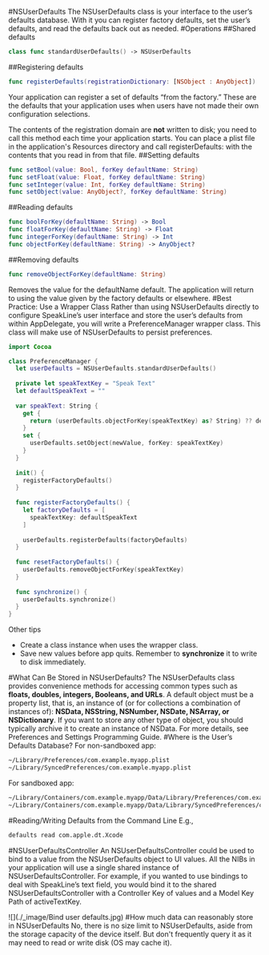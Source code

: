 #NSUserDefaults
The NSUserDefaults class is your interface to the user’s defaults database. With it you can register factory defaults, set the user’s defaults, and read the defaults back out as needed.
#Operations
##Shared defaults
```swift
class func standardUserDefaults() -> NSUserDefaults
```
##Registering defaults
```swift
func registerDefaults(registrationDictionary: [NSObject : AnyObject])
```
Your application can register a set of defaults “from the factory.” These are the defaults that your application uses when users have not made their own configuration selections. 

The contents of the registration domain are **not** written to disk; you need to call this method each time your application starts. You can place a plist file in the application's Resources directory and call registerDefaults: with the contents that you read in from that file.
##Setting defaults
```swift
func setBool(value: Bool, forKey defaultName: String)
func setFloat(value: Float, forKey defaultName: String)
func setInteger(value: Int, forKey defaultName: String)
func setObject(value: AnyObject?, forKey defaultName: String)
```
##Reading defaults
```swift
func boolForKey(defaultName: String) -> Bool
func floatForKey(defaultName: String) -> Float
func integerForKey(defaultName: String) -> Int
func objectForKey(defaultName: String) -> AnyObject?
```
##Removing defaults
```swift
func removeObjectForKey(defaultName: String)
```
Removes the value for the defaultName default. The application will return to using the value given by the factory defaults or elsewhere.
#Best Practice: Use a Wrapper Class
Rather than using NSUserDefaults directly to configure SpeakLine’s user interface and store the user’s defaults from within AppDelegate, you will write a PreferenceManager wrapper class. This class will make use of NSUserDefaults to persist preferences.

```swift
import Cocoa

class PreferenceManager {
  let userDefaults = NSUserDefaults.standardUserDefaults()
  
  private let speakTextKey = "Speak Text"  
  let defaultSpeakText = ""
  
  var speakText: String {
    get {
      return (userDefaults.objectForKey(speakTextKey) as? String) ?? defaultSpeakText
    }    
    set {
      userDefaults.setObject(newValue, forKey: speakTextKey)
    }
  }
    
  init() {
    registerFactoryDefaults()
  }
  
  func registerFactoryDefaults() {
    let factoryDefaults = [
      speakTextKey: defaultSpeakText
    ]
    
    userDefaults.registerDefaults(factoryDefaults)
  }
  
  func resetFactoryDefaults() {
    userDefaults.removeObjectForKey(speakTextKey)
  }
  
  func synchronize() {
    userDefaults.synchronize()
  }
}
```
Other tips
* Create a class instance when uses the wrapper class.
* Save new values before app quits. Remember to **synchronize** it to write to disk immediately.

#What Can Be Stored in NSUserDefaults?
The NSUserDefaults class provides convenience methods for accessing common types such as **floats, doubles, integers, Booleans, and URLs**.
A default object must be a property list, that is, an instance of (or for collections a combination of instances of): **NSData, NSString, NSNumber, NSDate, NSArray, or NSDictionary**.
If you want to store any other type of object, you should typically archive it to create an instance of NSData. For more details, see Preferences and Settings Programming Guide.
#Where is the User’s Defaults Database?
For non-sandboxed app:
```sh
~/Library/Preferences/com.example.myapp.plist
~/Library/SyncedPreferences/com.example.myapp.plist
```
For sandboxed app:
```sh
~/Library/Containers/com.example.myapp/Data/Library/Preferences/com.example.myapp.plist
~/Library/Containers/com.example.myapp/Data/Library/SyncedPreferences/com.example.myapp.plist
```
#Reading/Writing Defaults from the Command Line
E.g.,
```sh
defaults read com.apple.dt.Xcode
```
#NSUserDefaultsController
An NSUserDefaultsController could be used to bind to a value from the NSUserDefaults object to UI values. All the NIBs in your application will use a single shared instance of NSUserDefaultsController.
For example, if you wanted to use bindings to deal with SpeakLine’s text field, you would bind it to the shared NSUserDefaultsController with a Controller Key of values and a Model Key Path of activeTextKey.

![](./_image/Bind user defaults.jpg)
#How much data can reasonably store in NSUserDefaults
No, there is no size limit to NSUserDefaults, aside from the storage capacity of the device itself.
But don't frequently query it as it may need to read or write disk (OS may cache it).
